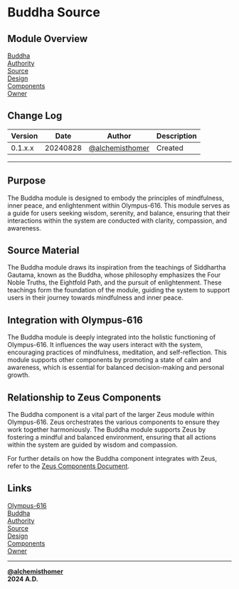 # Buddha Source

## Module Overview
[Buddha](README.md)  
[Authority](../zeus/zeus.components.md)  
[Source](buddha.source.md)  
[Design](buddha.design.md)  
[Components](buddha.components.md)  
[Owner](https://github.com/alchemisthomer)  

## Change Log

| Version   | Date       | Author                                                   | Description   |
|-----------|------------|----------------------------------------------------------|---------------|
| 0.1.x.x   | 20240828   | [@alchemisthomer](https://github.com/alchemisthomer)     | Created       

---

## Purpose

The Buddha module is designed to embody the principles of mindfulness, inner peace, and enlightenment within Olympus-616. This module serves as a guide for users seeking wisdom, serenity, and balance, ensuring that their interactions within the system are conducted with clarity, compassion, and awareness.

## Source Material

The Buddha module draws its inspiration from the teachings of Siddhartha Gautama, known as the Buddha, whose philosophy emphasizes the Four Noble Truths, the Eightfold Path, and the pursuit of enlightenment. These teachings form the foundation of the module, guiding the system to support users in their journey towards mindfulness and inner peace.

## Integration with Olympus-616

The Buddha module is deeply integrated into the holistic functioning of Olympus-616. It influences the way users interact with the system, encouraging practices of mindfulness, meditation, and self-reflection. This module supports other components by promoting a state of calm and awareness, which is essential for balanced decision-making and personal growth.

## Relationship to Zeus Components

The Buddha component is a vital part of the larger Zeus module within Olympus-616. Zeus orchestrates the various components to ensure they work together harmoniously. The Buddha module supports Zeus by fostering a mindful and balanced environment, ensuring that all actions within the system are guided by wisdom and compassion.

For further details on how the Buddha component integrates with Zeus, refer to the [Zeus Components Document](../zeus/zeus.components.md).

## Links
[Olympus-616](../../README.md)  
[Buddha](README.md)  
[Authority](https://github.com/alchemisthomer)  
[Source](buddha.source.md)  
[Design](buddha.design.md)  
[Components](buddha.components.md)  
[Owner](https://github.com/alchemisthomer)  
***
**[@alchemisthomer](https://github.com/alchemisthomer)  
2024 A.D.**
